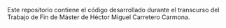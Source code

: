 Este repositorio contiene el código desarrollado durante el transcurso del Trabajo de Fin de Máster de Héctor Miguel Carretero Carmona.
